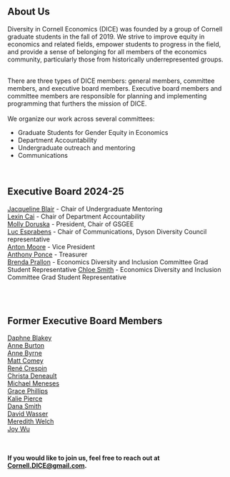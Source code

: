 <html lang="en">
  <head>
    <meta charset="utf-8">
    <meta name="description" content="About Us">
  
  </head>

        

<div class="page-header">
  <h2>About Us </h2>
</div>
Diversity in Cornell Economics (DICE) was founded by a group of Cornell graduate students in the fall of 2019. We strive to improve equity in economics and related fields, empower students to progress in the field, and provide a sense of belonging for all members of the economics community, particularly those from historically underrepresented groups.
<br>
<br>

There are three types of DICE members: general members, committee members, and executive board members. Executive board members and committee members are responsible for planning and implementing programming that furthers the mission of DICE.
<br/>
<br/>
We organize our work across several committees:
<ul>
<li> Graduate Students for Gender Equity in Economics </li>
<li> Department Accountability </li>
<li> Undergraduate outreach and mentoring </li>
<li> Communications </li>
</ul>
<br/>
   
<div class="page-header">
  <h2>Executive Board 2024-25</h2>
</div>

<a href="https://publicpolicy.cornell.edu/people/jaqueline-blair/">Jacqueline Blair</a> - Chair of Undergraduate Mentoring
<br/>
<a href="https://economics.cornell.edu/lexin-cai">Lexin Cai</a> - Chair of Department Accountability
<br/>
<a href="http://barrett.dyson.cornell.edu/research/group/molly-doruska.html">Molly Doruska</a> - President, Chair of GSGEE 
<br/>
<a href="https://dyson.cornell.edu/programs/graduate/graduate-student-directory/">Luc Esprabens</a> - Chair of Communications, Dyson Diversity Council representative
<br/>
<a href="https://publicpolicy.cornell.edu/people/anton-moore/">Anton Moore</a> - Vice President
<br/>
<a href="https://dyson.cornell.edu/programs/graduate/graduate-student-directory/">Anthony Ponce</a> - Treasurer
<br/>
<a href="https://economics.cornell.edu/brenda-quesada-prallon">Brenda Prallon</a> - Economics Diversity and Inclusion Committee Grad Student Representative
<a href="https://publicpolicy.cornell.edu/people/chloe-smith/">Chloe Smith</a> - Economics Diversity and Inclusion Committee Grad Student Representative

<br/>


<br/>




 
<div class="page-header"> 
<h2>Former Executive Board Members</h2>
</div>

<a href="https://publicpolicy.cornell.edu/people/daphne-blakey/">Daphne Blakey</a>
<br/>
<a href="https://annemburton.com/">Anne Burton</a>
<br/>
<a href="https://www.econanne.com/">Anne Byrne</a>
<br/>
<a href="https://www.matthewcomey.com/">Matt Comey</a>
<br/>
<a href="https://www.renecrespin.com/">Ren&eacute; Crespin</a>
<br/>
<a href="https://www.christa-deneault.com/">Christa Deneault</a>
<br/>
<a href="https://dyson.cornell.edu/programs/graduate/graduate-student-directory/">Michael Meneses</a>
<br/>
<a href="https://gracenphillips.com/">Grace Phillips</a>
<br/>
<a href="https://economics.cornell.edu/kalie-pierce-0">Kalie Pierce</a> 
<br/>
<a href="https://danajsmith.com/">Dana Smith</a>
<br/>
<a href="https://www.davidnwasser.com">David Wasser</a>
<br/>
<a href="https://www.human.cornell.edu/people/msw274">Meredith Welch</a>
<br/>
<a href="https://joyzwu.github.io/">Joy Wu</a>
<br/>
<br/>
<br/>





    
<strong>If you would like to join us, feel free to reach out at Cornell.DICE@gmail.com.</strong>

<br/>
<br/>
<br/>
     
  <span id="lastModified"></span>
